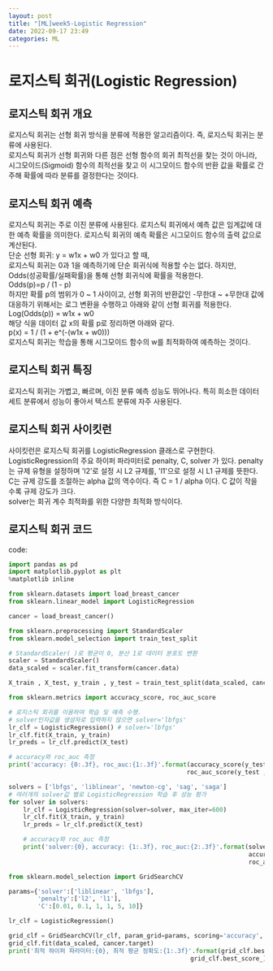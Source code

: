 ```yaml
---
layout: post
title: "[ML]week5-Logistic Regression"
date: 2022-09-17 23:49
categories: ML
---
```

<h1>
  로지스틱 회귀(Logistic Regression)
</h1>
<h2>
  로지스틱 회귀 개요
</h2>
로지스틱 회귀는 선형 회귀 방식을 분류에 적용한 알고리즘이다. 즉, 로지스틱 회귀는 분류에 사용된다. <br>
로지스틱 회귀가 선형 회귀와 다른 점은 선형 함수의 회귀 최적선을 찾는 것이 아니라, 시그모이드(Sigmoid) 함수의 최적선을 찾고 이 시그모이드 함수의 반환 값을 확률로 간주해 확률에 따라 분류를 결정한다는 것이다. 
<h2>
  로지스틱 회귀 예측
</h2>
로지스틱 회귀는 주로 이진 분류에 사용된다. 로지스틱 회귀에서 예측 값은 임계값에 대한 예측 확률을 의미한다. 로지스틱 회귀의 예측 확률은 시그모이드 함수의 출력 값으로 계산된다.<br>
단순 선형 회귀: y = w1x + w0 가 있다고 할 때,<br>
로지스틱 회귀는 0과 1을 예측하기에 단순 회귀식에 적용할 수는 없다. 하지만, Odds(성공확률/실패확률)을 통해 선형 회귀식에 확률을 적용한다.<br>
Odds(p)=p / (1 - p) <br>
하지만 확률 p의 범위가 0 ~ 1 사이이고, 선형 회귀의 반환값인 -무한대 ~ +무한대 값에 대응하기 위해서는 로그 변환을 수행하고 아래와 같이 선형 회귀를 적용한다.<br>
Log(Odds(p)) = w1x + w0<br>
해당 식을 데이터 값 x의 확률 p로 정리하면 아래와 같다.<br>
p(x) = 1 / (1 + e^(-(w1x + w0)))<br>
로지스틱 회귀는 학습을 통해 시그모이드 함수의 w를 최적화하여 예측하는 것이다.
<h2>
  로지스틱 회귀 특징
</h2>
로지스틱 회귀는 가볍고, 빠르며, 이진 분류 예측 성능도 뛰어나다. 특히 희소한 데이터 세트 분류에서 성능이 좋아서 텍스트 분류에 자주 사용된다.
<h2>
  로지스틱 회귀 사이킷런
</h2>
사이킷런은 로지스틱 회귀를 LogisticRegression 클래스로 구현한다.<br>
LogisticRegression의 주요 하이퍼 파라미터로 penalty, C, solver 가 있다. penalty는 규제 유형을 설정하며 'l2'로 설정 시 L2 규제를, 'l1'으로 설정 시 L1 규제를 뜻한다. C는 규제 강도를 조절하는 alpha 값의 역수이다. 즉 C = 1 / alpha 이다. C 값이 작을 수록 규제 강도가 크다.<br>
solver는 회귀 계수 최적화를 위한 다양한 최적화 방식이다.
<h2>
  로지스틱 회귀 코드
</h2>
code:


```python
import pandas as pd
import matplotlib.pyplot as plt
%matplotlib inline

from sklearn.datasets import load_breast_cancer
from sklearn.linear_model import LogisticRegression

cancer = load_breast_cancer()

from sklearn.preprocessing import StandardScaler
from sklearn.model_selection import train_test_split

# StandardScaler( )로 평균이 0, 분산 1로 데이터 분포도 변환
scaler = StandardScaler()
data_scaled = scaler.fit_transform(cancer.data)

X_train , X_test, y_train , y_test = train_test_split(data_scaled, cancer.target, test_size=0.3, random_state=0)

from sklearn.metrics import accuracy_score, roc_auc_score

# 로지스틱 회귀를 이용하여 학습 및 예측 수행. 
# solver인자값을 생성자로 입력하지 않으면 solver='lbfgs'  
lr_clf = LogisticRegression() # solver='lbfgs'
lr_clf.fit(X_train, y_train)
lr_preds = lr_clf.predict(X_test)

# accuracy와 roc_auc 측정
print('accuracy: {0:.3f}, roc_auc:{1:.3f}'.format(accuracy_score(y_test, lr_preds),
                                                 roc_auc_score(y_test , lr_preds)))

solvers = ['lbfgs', 'liblinear', 'newton-cg', 'sag', 'saga']
# 여러개의 solver값 별로 LogisticRegression 학습 후 성능 평가
for solver in solvers:
    lr_clf = LogisticRegression(solver=solver, max_iter=600)
    lr_clf.fit(X_train, y_train)
    lr_preds = lr_clf.predict(X_test)

    # accuracy와 roc_auc 측정
    print('solver:{0}, accuracy: {1:.3f}, roc_auc:{2:.3f}'.format(solver, 
                                                                  accuracy_score(y_test, lr_preds),
                                                                  roc_auc_score(y_test , lr_preds)))                              

from sklearn.model_selection import GridSearchCV

params={'solver':['liblinear', 'lbfgs'],
        'penalty':['l2', 'l1'],
        'C':[0.01, 0.1, 1, 1, 5, 10]}

lr_clf = LogisticRegression()

grid_clf = GridSearchCV(lr_clf, param_grid=params, scoring='accuracy', cv=3 )
grid_clf.fit(data_scaled, cancer.target)
print('최적 하이퍼 파라미터:{0}, 최적 평균 정확도:{1:.3f}'.format(grid_clf.best_params_, 
                                                  grid_clf.best_score_))
```
